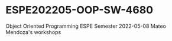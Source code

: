 # ESPE202205-OOP-SW-4680
Object Oriented Programming ESPE Semester 2022-05-08
Mateo Mendoza's workshops
